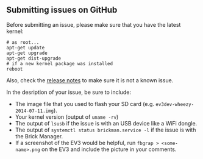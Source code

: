 ## Submitting issues on GitHub

Before submitting an issue, please make sure that you have the latest kernel:

    # as root...
    apt-get update
    apt-get upgrade
    apt-get dist-upgrade
    # if a new kernel package was installed
    reboot
    
Also, check the [release notes](https://github.com/ev3dev/ev3dev/tree/master/release-notes)
to make sure it is not a known issue.

In the desription of your issue, be sure to include:

* The image file that you used to flash your SD card (e.g. `ev3dev-wheezy-2014-07-11.img`).
* Your kernel version (output of `uname -rv`)
* The output of `lsusb` if the issue is with an USB device like a WiFi dongle.
* The output of `systemctl status brickman.service -l` if the issue is with the Brick Manager.
* If a screenshot of the EV3 would be helpful, run `fbgrap > <some-name>.png` on the EV3 and include the picture in your comments.
